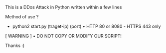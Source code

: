This is a DDos Attack in Python written 
within a few lines

Method of use ?
 - python2 start.py (traget-ip) (port) • HTTP 80 or 8080 - HTTPS 443 only
 
[ WARNING ]
• DO NOT COPY OR MODIFY OUR SCRIPT! 

Thanks :)
